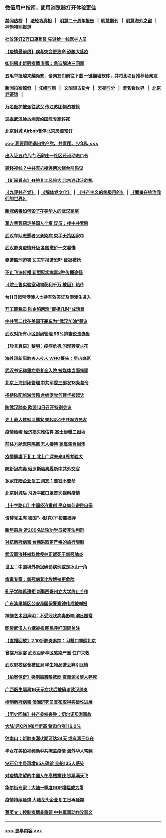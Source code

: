 ### [微信用户指南，使用浏览器打开体验更佳](https://github.com/gfw-breaker/banned-news1/blob/master/indexes/wechat-guide.md?t=0)
#### [禁闻热榜](热点新闻.md?t=0)  &nbsp;&nbsp;|&nbsp;&nbsp; [法轮功真相](https://github.com/gfw-breaker/truth/blob/master/README.md?t=0) &nbsp;&nbsp;|&nbsp;&nbsp; [明慧二十周年报告](https://github.com/gfw-breaker/mh-reports/blob/master/README.md?t=0) &nbsp;&nbsp;|&nbsp;&nbsp;[明慧期刊](https://github.com/gfw-breaker/mh-qikan) &nbsp;&nbsp;|&nbsp;&nbsp; [明慧海外之窗](https://github.com/gfw-breaker/mh-news/blob/master/README.md?t=0) &nbsp;&nbsp;|&nbsp;&nbsp; [神韵特别报道](https://github.com/gfw-breaker/mh-news/blob/master/shenyun.md?t=0)
#### [杜汶泽订2万口罩到货 先派给一线医护人员](../pages/nsc413/n11859214.md?t=02110922) 
#### [【疫情最前线】病毒突变更致命 恐酿大瘟疫](../pages/nsc413/n11859604.md?t=02110922) 
#### [如何遏止新冠疫情 专家：急迫解决三问题](../pages/nsc413/n11859685.md?t=02110922) 
#### 五毛举报越来越频繁，请网友们前往下载 [一键翻墙软件](https://github.com/gfw-breaker/ssr-accounts)，并将此项目推荐给亲友
#### [新闻拍案惊奇](https://github.com/gfw-breaker/banned-news1/blob/master/pages/link4.md) &nbsp;&nbsp;|&nbsp;&nbsp; [江峰时刻](https://github.com/gfw-breaker/banned-news1/blob/master/pages/link4.md) &nbsp;&nbsp;|&nbsp;&nbsp; [文昭谈古论今](https://github.com/gfw-breaker/banned-news1/blob/master/pages/link4.md) &nbsp;&nbsp;|&nbsp;&nbsp; [天亮时分](https://github.com/gfw-breaker/banned-news1/blob/master/pages/link4.md) &nbsp;&nbsp;|&nbsp;&nbsp; [萧茗看世界](https://github.com/gfw-breaker/banned-news1/blob/master/pages/link4.md) &nbsp;&nbsp;|&nbsp;&nbsp; [北京老茶馆](https://github.com/gfw-breaker/banned-news1/blob/master/pages/link4.md) &nbsp;&nbsp;|&nbsp;&nbsp; 
#### [万名医护被派往武汉 传江苏团物资被抢](../pages/nsc413/n11859585.md?t=02110922) 
#### [调查武汉肺炎病毒的国际专家猝死](../pages/nsc413/n11833010.md?t=02110922) 
#### [北京封城 Airbnb暂停北京房源预订](../pages/nsc413/n11859659.md?t=02110922) 
#### [>>> 我要声明退出共产党、共青团、少年队 <<<](https://github.com/begood0513/goodnews/blob/master/quit/letter.md) 
#### [出入证五花八门 石家庄一社区还设动态口令](../pages/nsc413/n11859510.md?t=02110922) 
#### [转移视线？中共军机接连两次绕台引热议](../pages/nsc413/n11859346.md?t=02110922) 
#### [【新闻看点】各地复工风险大 北京遇政治危机](../pages/nsc413/n11859164.md?t=02110922) 
#### [《九评共产党》](https://github.com/begood0513/9ping.md/blob/master/README.md) &nbsp;|&nbsp; [《解体党文化》](../../../../jtdwh.md/blob/master/README.md)  &nbsp;|&nbsp; [《共产主义的终极目的》](../../../../gczydzjmd.md/blob/master/README.md) &nbsp;|&nbsp; [《魔鬼在统治我们的世界》](../../../../mgztzwmdsj.md/blob/master/README.md) 
#### [新冠病毒如何毁了在美华人的武汉家庭](../pages/nsc413/n11859524.md?t=02110922) 
#### [军方黑客窃走美国人个资 议员：找中共索赔](../pages/nsc413/n11859371.md?t=02110922) 
#### [武汉车队志愿者父亲染病 束手无策困家中](../pages/nsc413/n11859117.md?t=02110922) 
#### [武汉肺炎疫情升级 各国撤侨一文看懂](../pages/nsc413/n11859313.md?t=02110922) 
#### [妻遭酷刑迫害 丈夫举报遭恐吓 证据被抢](../pages/nsc413/n11858478.md?t=02110922) 
#### [不止飞沫传播 新型冠状病毒3种传播途径](../pages/nsc413/n11859060.md?t=02110922) 
#### [《院士售实验室动物获利千万 被囚》热传](../pages/nsc413/n11859316.md?t=02110922) 
#### [台11日起禁港澳人士持有效签证及港澳生进入](../pages/nsc413/n11858423.md?t=02110922) 
#### [开工即裁员 陆企陷两难“能撑几时”成话题](../pages/nsc413/n11859127.md?t=02110922) 
#### [中共官二代在美国开豪车为“武汉加油”惹议](../pages/nsc413/n11859039.md?t=02110922) 
#### [武汉对所有小区封闭管理 99%排查说法遭轰](../pages/nsc413/n11859264.md?t=02110922) 
#### [【珍言真语】黎明：疫症危机 闪现转变火花](../pages/nsc413/n11859199.md?t=02110922) 
#### [海外现新冠肺炎人传人 WHO警告：星火燎原](../pages/nsc413/n11859252.md?t=02110922) 
#### [武汉书记称重症患者全入院 被媒体当面揭穿](../pages/nsc413/n11859218.md?t=02110922) 
#### [北京上海封闭管理 中共军委三部发13条禁令](../pages/nsc413/n11859098.md?t=02110922) 
#### [招待陆配旅游涉贿 台统促党何建华被起诉](../pages/nsc413/n11858696.md?t=02110922) 
#### [防武汉肺炎 欧盟13日召开特别会议](../pages/nsc413/n11859088.md?t=02110922) 
#### [史上最大数据泄露案 美起诉4中共军方黑客](../pages/nsc413/n11859115.md?t=02110922) 
#### [疫情险峻 经济损失难估算 富士康曝三困境](../pages/nsc413/n11859120.md?t=02110922) 
#### [前往方舱医院隔离 无人接待 家属焦急崩溃](../pages/nsc413/n11859068.md?t=02110922) 
#### [疫情肆虐下复工 北上广深未来4周考验大](../pages/nsc413/n11859066.md?t=02110922) 
#### [防新冠病毒 俄罗斯隔离履新中共外交官](../pages/nsc413/n11859079.md?t=02110922) 
#### [多家在陆企业复工 网友：要钱不要命](../pages/nsc413/n11858646.md?t=02110922) 
#### [北京封城后 习近平戴口罩首次视察疫情](../pages/nsc413/n11858828.md?t=02110922) 
#### [【十字路口】中国经济重创 民众如何避险自保](../pages/nsc413/n11857098.md?t=02110922) 
#### [请辞党主席 德国“小默克尔”投震撼弹](../pages/nsc413/n11858583.md?t=02110922) 
#### [新年前后 近200名法轮功学员被非法判刑](../pages/nsc413/n11855720.md?t=02110922) 
#### [对抗新冠病毒 台韩采取更严格的旅行限制](../pages/nsc413/n11858936.md?t=02110922) 
#### [武汉同济移植科教授林正斌死于新冠肺炎](../pages/nsc413/n11858844.md?t=02110922) 
#### [世卫：中国境外新冠确诊病例或是冰山一角](../pages/nsc413/n11858781.md?t=02110922) 
#### [病毒专家：新冠病毒比埃博拉更危险](../pages/nsc413/n11858572.md?t=02110922) 
#### [孔子学院再遭拒 新墨西哥州立大学终止合作](../pages/nsc413/n11858661.md?t=02110922) 
#### [广东汕尾城区公安局国保警察钟伟成被举报](../pages/nsc413/n11854172.md?t=02110922) 
#### [神韵艺术团声明：不受冠状病毒影响 演出照常](../pages/nsc413/n11858801.md?t=02110922) 
#### [网传武汉人方斌被抓 网民呼吁国际关注](../pages/nsc413/n11858666.md?t=02110922) 
#### [【直播回放】2.10新肺炎追踪：习戴口罩巡北京](../pages/nsc413/n11858548.md?t=02110922) 
#### [曾摆万家宴 武汉百步亭区感染严重 住户求救](../pages/nsc413/n11858547.md?t=02110922) 
#### [武汉职校宿舍被征用 学生物品遭丢弃引民愤](../pages/nsc413/n11858221.md?t=02110922) 
#### [【拍案惊奇】强制隔离酿悲剧 查毒源关键人猝死](../pages/nsc413/n11857100.md?t=02110922) 
#### [广西医生隔离16天无症状后被确诊武汉肺炎](../pages/nsc413/n11858448.md?t=02110922) 
#### [控制新冠病毒 澳洲研究员宣布取得突破性进展](../pages/nsc413/n11858505.md?t=02110922) 
#### [【历史回眸】共产极权丧钟：切尔诺贝利事故](../pages/nsc413/n11856340.md?t=02110922) 
#### [大陆1月CPI创8年新高 猪肉价涨116.0%](../pages/nsc413/n11858036.md?t=02110922) 
#### [钟南山：新肺炎潜伏期可达24天 或有毒王存在](../pages/nsc413/n11858104.md?t=02110922) 
#### [华女在美拍视频助中共掩盖疫情 海外华人骂翻](../pages/nsc413/n11857407.md?t=02110922) 
#### [钻石公主号再增65人确诊 全船135人感染](../pages/nsc413/n11857366.md?t=02110922) 
#### [对疫情绝望的中国人在高楼撒钱 钞票满天飞](../pages/nsc413/n11858110.md?t=02110922) 
#### [华尔街专家：大陆一季度GDP增幅或为零](../pages/nsc413/n11857352.md?t=02110922) 
#### [疫情持续延烧 大陆龙头企业复工日再延期](../pages/nsc413/n11857327.md?t=02110922) 
#### [蔡英文：控制疫情最重要 中共军事动作没意义](../pages/nsc413/n11857748.md?t=02110922) 

----
#### [ >>> 更早内容 <<< ](../indexes/nsc413-earlier.md)
